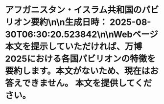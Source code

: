 # アフガニスタン・イスラム共和国のパビリオン要約\n\n**生成日時：** 2025-08-30T06:30:20.523842\n\nWebページ本文を提示していただければ、万博2025における各国パビリオンの特徴を要約します。本文がないため、現在はお答えできません。  本文を提供してください。